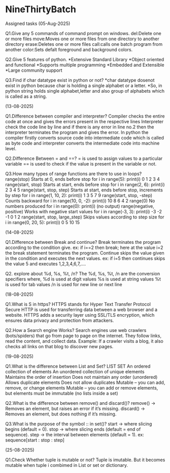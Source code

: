 # NineThirtyBatch
Assigned tasks (05-Aug-2025)

Q1.Give any 5 commands of command prompt on windows.
del:Delete one or more files
move:Moves one or more files from one directory to another directory
erase:Deletes one or more files
call:calls one batch program from another
color:Sets defalt foreground and background colors.

Q2.Give 5 features of python.
*Extensive Standard Library
*Object oriented and functional
*Supports multiple programming 
*Embedded and Extensible
*Large community support

Q3.Find if char datatype exist in python or not?
*char datatype dosenot exist in python because char is holding a single alphabet or a letter.
*So, in python string holds single alphabet,letter and also group of alphabets which is called as a string.

(13-08-2025)

Q1.Difference between compiler and interpreter?
   Compiler checks the entire code at once and gives the errors present in the respective lines 
   Interpreter check the code line by line and if there is any error in line no.2 then the interpreter terminates the program and gives the error.
   In python the compiler firstly converts source code into intermediate code which is called as byte code and interpreter converts the intermediate code into machine level.
   
Q2.Difference Between = and ==?
   = is used to assign values to a particular variable
   == is used to check if the  value is present in the variable or not.

   
Q3.How many types of range functions are there to use in loops?
   range(stop)	Starts at 0, ends before stop	for i in range(5): print(i)	0 1 2 3 4
   range(start, stop)	Starts at start, ends before stop	for i in range(2, 6): print(i)	2 3 4 5
   range(start, stop, step)	Starts at start, ends before stop, increments by step	for i in range(1, 10, 2): print(i)	1 3 5 7 9
   range(start, stop, -step)	Counts backward	for i in range(10, 0, -2): print(i)	10 8 6 4 2
   range(0)	No numbers produced	for i in range(0): print(i)	(no output)
   range(negative, positive)	Works with negative start values	for i in range(-3, 3): print(i)	-3 -2 -1 0 1 2
   range(start, stop, large_step)	Skips values according to step size	for i in range(0, 20, 5): print(i)	0 5 10 15

(14-08-2025)

Q1.Difference between Break and continue?
   Break terminates the program according to the condition give. ex: if i==2 then break; here at the value i=2 the break statement terminates the program.
   Continue skips the value given in the condition and executes the next values. ex: if i=5 then continues skips the value 5 and executes 1,2,3,4,6,7,....
   
Q2. explore about %d, %s, %t, /n?
   The %d, %s, %t, /n are the conversion specifiers where,
   %d is used at digit values
   %s is used at string values
   %t is used for tab values
   /n is used for new line or next line

   (18-08-2025)

Q1.What is S in https?
   HTTPS stands for Hyper Text Transfer Protocol Secure 
   HTTP is used for transferring data between a web browser and a website.
   HTTPS adds a security layer using SSL/TLS encryption, which ensures data privacy and protection from attackers.

Q2.How a Search engine Works?
   Search engines use web crawlers (bots/spiders) that go from page to page on the internet.
   They follow links, read the content, and collect data.
   Example: If a crawler visits a blog, it also checks all links on that blog to discover new pages.

(19-08-2025)

Q1.What is the difference between List and Set?
   LIST                                                                                SET
   An ordered collection of elements                                                   An unordered collection of unique elements
   Maintains the order of insertion                                                    Does not maintain any order (unordered)
   Allows duplicate elements                                                           Does not allow duplicates
   Mutable – you can add, remove, or change elements                                   Mutable – you can add or remove elements, but elements must be immutable (no lists inside a set)

Q2.What is the difference between remove() and discard()?
   remove() → Removes an element, but raises an error if it’s missing.
   discard() → Removes an element, but does nothing if it’s missing.

Q3.What is the purpose of the symbol :: in set()?
   start → where slicing begins (default = 0).
   stop → where slicing ends (default = end of sequence).
   step → the interval between elements (default = 1). ex: sequence[start : stop : step]

(25-08-2025)

Q1.Check Whether tuple is mutable or not?
Tuple is imutable. But it becomes mutable when tuple i combimed in List or set or dictionary.

